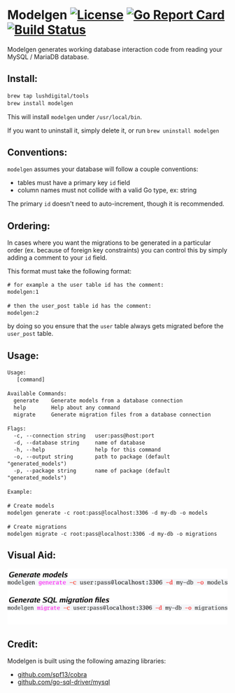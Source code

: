 # Modelgen [![License](https://img.shields.io/badge/License-Apache%202.0-blue.svg)](https://raw.githubusercontent.com/LUSHDigital/modelgen/master/LICENSE) [![Go Report Card](https://goreportcard.com/badge/github.com/LUSHDigital/modelgen)](https://goreportcard.com/report/github.com/LUSHDigital/modelgen) [![Build Status](https://travis-ci.org/LUSHDigital/modelgen.svg?branch=master)](https://travis-ci.org/LUSHDigital/modelgen)

Modelgen generates working database interaction code from reading your MySQL / MariaDB database.

## Install:

```bash
brew tap lushdigital/tools
brew install modelgen
```

This will install `modelgen` under `/usr/local/bin`.

If you want to uninstall it, simply delete it, or run `brew uninstall modelgen`

## Conventions:

`modelgen` assumes your database will follow a couple conventions:

- tables must have a primary key `id` field
- column names must not collide with a valid Go type, ex: string

The primary `id` doesn't need to auto-increment, though it is recommended.

## Ordering:

In cases where you want the migrations to be generated in a particular order (ex. because of foreign key constraints)
you can control this by simply adding a comment to your `id` field.

This format must take the following format:

```
# for example a the user table id has the comment:
modelgen:1

# then the user_post table id has the comment:
modelgen:2

```

by doing so you ensure that the `user` table always gets migrated before the `user_post` table.

## Usage:

```
Usage:
   [command]

Available Commands:
  generate    Generate models from a database connection
  help        Help about any command
  migrate     Generate migration files from a database connection

Flags:
  -c, --connection string   user:pass@host:port
  -d, --database string     name of database
  -h, --help                help for this command
  -o, --output string       path to package (default "generated_models")
  -p, --package string      name of package (default "generated_models")

Example:

# Create models
modelgen generate -c root:pass@localhost:3306 -d my-db -o models

# Create migrations
modelgen migrate -c root:pass@localhost:3306 -d my-db -o migrations
```

## Visual Aid:

![visual.svg](./docs/visual.svg)

## Credit:

Modelgen is built using the following amazing libraries:

- [github.com/spf13/cobra](https://github.com/spf13/cobra)
- [github.com/go-sql-driver/mysql](https://github.com/go-sql-driver/mysql)


